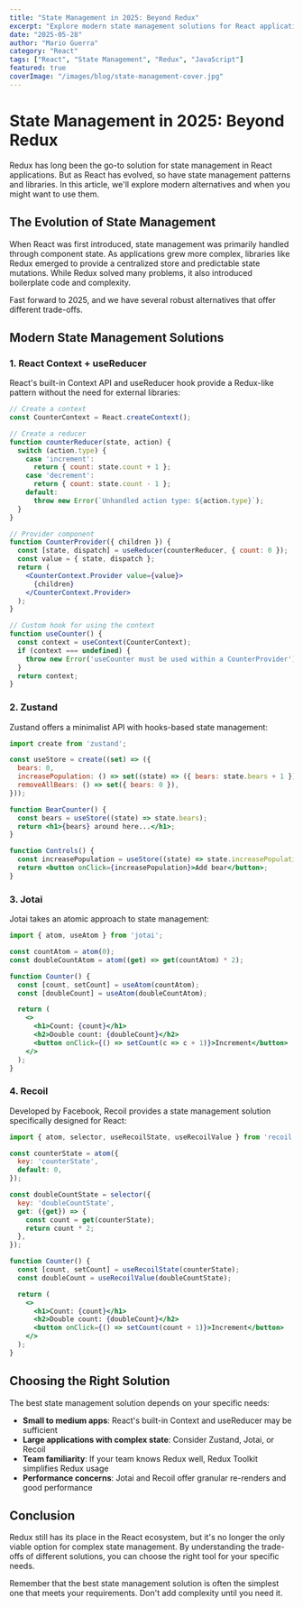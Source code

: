 ```yaml
---
title: "State Management in 2025: Beyond Redux"
excerpt: "Explore modern state management solutions for React applications and how they compare to traditional Redux patterns."
date: "2025-05-28"
author: "Mario Guerra"
category: "React"
tags: ["React", "State Management", "Redux", "JavaScript"]
featured: true
coverImage: "/images/blog/state-management-cover.jpg"
---
```


# State Management in 2025: Beyond Redux

Redux has long been the go-to solution for state management in React applications. But as React has evolved, so have state management patterns and libraries. In this article, we'll explore modern alternatives and when you might want to use them.

## The Evolution of State Management

When React was first introduced, state management was primarily handled through component state. As applications grew more complex, libraries like Redux emerged to provide a centralized store and predictable state mutations. While Redux solved many problems, it also introduced boilerplate code and complexity.

Fast forward to 2025, and we have several robust alternatives that offer different trade-offs.

## Modern State Management Solutions

### 1. React Context + useReducer

React's built-in Context API and useReducer hook provide a Redux-like pattern without the need for external libraries:

```jsx
// Create a context
const CounterContext = React.createContext();

// Create a reducer
function counterReducer(state, action) {
  switch (action.type) {
    case 'increment':
      return { count: state.count + 1 };
    case 'decrement':
      return { count: state.count - 1 };
    default:
      throw new Error(`Unhandled action type: ${action.type}`);
  }
}

// Provider component
function CounterProvider({ children }) {
  const [state, dispatch] = useReducer(counterReducer, { count: 0 });
  const value = { state, dispatch };
  return (
    <CounterContext.Provider value={value}>
      {children}
    </CounterContext.Provider>
  );
}

// Custom hook for using the context
function useCounter() {
  const context = useContext(CounterContext);
  if (context === undefined) {
    throw new Error('useCounter must be used within a CounterProvider');
  }
  return context;
}
```

### 2. Zustand

Zustand offers a minimalist API with hooks-based state management:

```jsx
import create from 'zustand';

const useStore = create((set) => ({
  bears: 0,
  increasePopulation: () => set((state) => ({ bears: state.bears + 1 })),
  removeAllBears: () => set({ bears: 0 }),
}));

function BearCounter() {
  const bears = useStore((state) => state.bears);
  return <h1>{bears} around here...</h1>;
}

function Controls() {
  const increasePopulation = useStore((state) => state.increasePopulation);
  return <button onClick={increasePopulation}>Add bear</button>;
}
```

### 3. Jotai

Jotai takes an atomic approach to state management:

```jsx
import { atom, useAtom } from 'jotai';

const countAtom = atom(0);
const doubleCountAtom = atom((get) => get(countAtom) * 2);

function Counter() {
  const [count, setCount] = useAtom(countAtom);
  const [doubleCount] = useAtom(doubleCountAtom);

  return (
    <>
      <h1>Count: {count}</h1>
      <h2>Double count: {doubleCount}</h2>
      <button onClick={() => setCount(c => c + 1)}>Increment</button>
    </>
  );
}
```

### 4. Recoil

Developed by Facebook, Recoil provides a state management solution specifically designed for React:

```jsx
import { atom, selector, useRecoilState, useRecoilValue } from 'recoil';

const counterState = atom({
  key: 'counterState',
  default: 0,
});

const doubleCountState = selector({
  key: 'doubleCountState',
  get: ({get}) => {
    const count = get(counterState);
    return count * 2;
  },
});

function Counter() {
  const [count, setCount] = useRecoilState(counterState);
  const doubleCount = useRecoilValue(doubleCountState);

  return (
    <>
      <h1>Count: {count}</h1>
      <h2>Double count: {doubleCount}</h2>
      <button onClick={() => setCount(count + 1)}>Increment</button>
    </>
  );
}
```

## Choosing the Right Solution

The best state management solution depends on your specific needs:

- **Small to medium apps**: React's built-in Context and useReducer may be sufficient
- **Large applications with complex state**: Consider Zustand, Jotai, or Recoil
- **Team familiarity**: If your team knows Redux well, Redux Toolkit simplifies Redux usage
- **Performance concerns**: Jotai and Recoil offer granular re-renders and good performance

## Conclusion

Redux still has its place in the React ecosystem, but it's no longer the only viable option for complex state management. By understanding the trade-offs of different solutions, you can choose the right tool for your specific needs.

Remember that the best state management solution is often the simplest one that meets your requirements. Don't add complexity until you need it.
